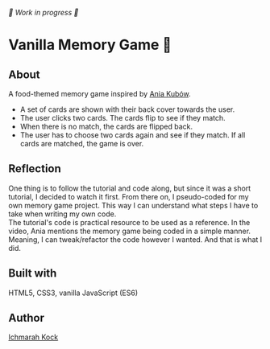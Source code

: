 *🔧 Work in progress 🔧*  

# Vanilla Memory Game 🍦

## About  
A food-themed memory game inspired by [Ania Kubów](https://www.youtube.com/watch?v=tjyDOHzKN0w). 
* A set of cards are shown with their back cover towards the user. 
* The user clicks two cards. The cards flip to see if they match. 
* When there is no match, the cards are flipped back. 
* The user has to choose two cards again and see if they match. If all cards are matched, the game is over.

## Reflection
One thing is to follow the tutorial and code along, but since it was a short tutorial, I decided to watch it first. From there on, I pseudo-coded for my own memory game project. This way I can understand what steps I have to take when writing my own code.   
The tutorial's code is practical resource to be used as a reference. In the video, Ania mentions the memory game being coded in a simple manner. Meaning, I can tweak/refactor the code however I wanted. And that is what I did. 

## Built with  
HTML5, CSS3, vanilla JavaScript (ES6)

## Author
[Ichmarah Kock](https://www.linkedin.com/in/ichmarah/)